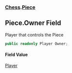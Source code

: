 ### [Chess](Chess.md 'Chess').[Piece](Chess.Piece.md 'Chess.Piece')

## Piece.Owner Field

Player that controls the Piece

```csharp
public readonly Player Owner;
```

#### Field Value
[Player](Chess.Player.md 'Chess.Player')